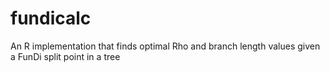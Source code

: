 # fundicalc
An R implementation that finds optimal Rho and branch length values given a FunDi split point in a tree
